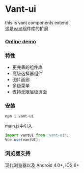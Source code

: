 # Vant-ui
this is vant components extend  
这是[vant](https://youzan.github.io/vant/1.x/#/zh-CN/intro)组件库的扩展

### [Online demo](http://moerj.com/vant-ui/#/demo-markdown)

### 特性
- 更完善的组件库
- 高级选择器组件
- 图片画廊
- 多级菜单
- 支持无限层级页面

### 安装
```node
npm i vant-ui
```

main.js中引入
```js
import vantUI from 'vant-ui';
Vue.use(vantUI);
```

### 浏览器支持
现代浏览器以及 Android 4.0+, iOS 6+